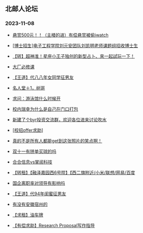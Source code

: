 ## 北邮人论坛 
### 2023-11-08

+ [悬赏500元！！（主楼的进）有偿悬赏被偷iwatch](https://bbs.byr.cn/article/Talking/6404777)

+ [[博士招生]电子工程学院刘元安团队刘凯明老师课题组招收博士生](https://bbs.byr.cn/article/AimGraduate/1227502)

+ [【转】超神准！星座小王子独创的新型占卜、來一起試玩一下！](https://bbs.byr.cn/article/Constellations/326533)

+ [大厂必修课](https://bbs.byr.cn/article/WorkLife/1206474)

+ [【王道】代八八年女同学征男友](https://bbs.byr.cn/article/Friends/2047171)

+ [名人堂＋1，树哥](https://bbs.byr.cn/article/Picture/3353353)

+ [求问：游泳馆什么时候开](https://bbs.byr.cn/article/Swim/130279)

+ [校内瑞幸为什么是自己在门口打包](https://bbs.byr.cn/article/Food/525192)

+ [新建了个byr投资交流群，欢迎各位进来讨论吹水](https://bbs.byr.cn/article/Financial/80130)

+ [[校招offer求助]](https://bbs.byr.cn/article/Job/2198911)

+ [真的不是所有人都能get到这张照片的笑点啊！](https://bbs.byr.cn/article/Picture/3353412)

+ [双十一有拼单买球的吗](https://bbs.byr.cn/article/Badminton/163031)

+ [合合信息vs掌阅科技](https://bbs.byr.cn/article/Job/2199041)

+ [【转租】【融泽嘉园西6号院】【西二旗附近/小米/联想/网易/百度](https://bbs.byr.cn/article/Home/136563)

+ [国企离职率对领导有影响吗](https://bbs.byr.cn/article/WorkLife/1206427)

+ [【王道】代94年闺蜜征男友](https://bbs.byr.cn/article/Friends/2047338)

+ [有没有安徽宿州的](https://bbs.byr.cn/article/Anhui/323451)

+ [【求租】油车牌](https://bbs.byr.cn/article/FamilyLife/147061)

+ [【有偿求助】Research Proposal写作指导](https://bbs.byr.cn/article/StudyShare/206647)

